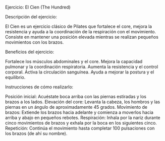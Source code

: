 Ejercicio: El Cien (The Hundred)


Descripción del ejercicio:
 
El Cien es un ejercicio clásico de Pilates que fortalece el core, mejora la resistencia y ayuda a la coordinación de la respiración con el movimiento. 
Consiste en mantener una posición elevada mientras se realizan pequeños movimientos con los brazos.



Beneficios del ejercicio:

Fortalece los músculos abdominales y el core. 
Mejora la capacidad pulmonar y la coordinación respiratoria. 
Aumenta la resistencia y el control corporal. 
Activa la circulación sanguínea. 
Ayuda a mejorar la postura y el equilibrio.



Instrucciones de cómo realizarlo:

Posición inicial: Acuéstate boca arriba con las piernas estiradas y los brazos a los lados. 
Elevación del core: Levanta la cabeza, los hombros y las piernas en un ángulo de aproximadamente 45 grados. 
Movimiento de brazos: Extiende los brazos hacia adelante y comienza a moverlos hacia arriba y abajo en pequeños rebotes. 
Respiración: Inhala por la nariz durante cinco movimientos de brazos y exhala por la boca en los siguientes cinco. 
Repetición: Continúa el movimiento hasta completar 100 pulsaciones con los brazos (de ahí su nombre).


